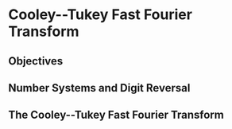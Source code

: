 
# Cooley--Tukey Fast Fourier Transform

## Objectives

## Number Systems and Digit Reversal

## The Cooley--Tukey Fast Fourier Transform

